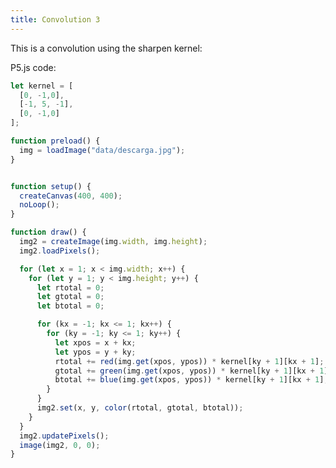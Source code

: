 ```yaml
---
title: Convolution 3
---
```


This is a convolution using the sharpen kernel:

P5.js code:
```js
let kernel = [
  [0, -1,0],
  [-1, 5, -1],
  [0, -1,0]
];

function preload() {
  img = loadImage("data/descarga.jpg");
}


function setup() {
  createCanvas(400, 400);
  noLoop();
}

function draw() {
  img2 = createImage(img.width, img.height);
  img2.loadPixels();

  for (let x = 1; x < img.width; x++) {
    for (let y = 1; y < img.height; y++) {
      let rtotal = 0;
      let gtotal = 0;
      let btotal = 0;

      for (kx = -1; kx <= 1; kx++) {
        for (ky = -1; ky <= 1; ky++) {
          let xpos = x + kx;
          let ypos = y + ky;
          rtotal += red(img.get(xpos, ypos)) * kernel[ky + 1][kx + 1];
          gtotal += green(img.get(xpos, ypos)) * kernel[ky + 1][kx + 1];
          btotal += blue(img.get(xpos, ypos)) * kernel[ky + 1][kx + 1];
        }
      }
      img2.set(x, y, color(rtotal, gtotal, btotal));
    }
  }
  img2.updatePixels();
  image(img2, 0, 0);
}

```
<!-- Sketch file location, (pending organization) -->
<script src="conv3.js"></script>
<!-- Necessary element to position p5 canvas -->
<div id="sketch-div"></div>